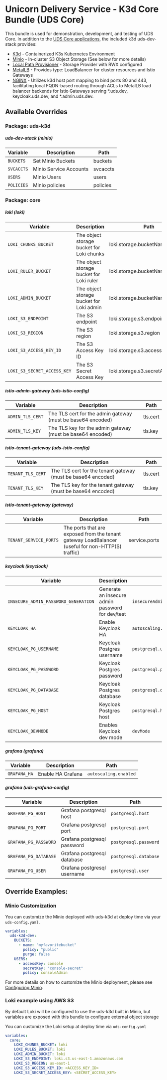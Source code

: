 # Unicorn Delivery Service - K3d Core Bundle (UDS Core)

This bundle is used for demonstration, development, and testing of UDS Core. In addition to the [UDS Core applications](../../README.md#core-applications), the included k3d uds-dev-stack provides:

- [K3d](https://k3d.io/) - Containerized K3s Kubernetes Environment
- [Minio](<https://min.io/>) - In-cluster S3 Object Storage (See below for more details)
- [Local Path Provisioner](<https://github.com/rancher/local-path-provisioner>) - Storage Provider with RWX configured
- [MetalLB](https://metallb.universe.tf/) - Provides type: LoadBalancer for cluster resources and Istio Gateways
- [NGINX](https://nginx.org/) - Utilizes k3d host port mapping to bind ports 80 and 443, facilitating local FQDN-based routing through ACLs to MetalLB load balancer backends for Istio Gateways serving *.uds.dev, keycloak.uds.dev, and *.admin.uds.dev.

## Available Overrides
### Package: uds-k3d
##### uds-dev-stack (minio)
| Variable | Description | Path |
|----------|-------------|------|
| `BUCKETS` | Set Minio Buckets | buckets |
| `SVCACCTS` | Minio Service Accounts | svcaccts |
| `USERS` | Minio Users | users |
| `POLICIES` | Minio policies | policies |


### Package: core
##### loki (loki)
| Variable | Description | Path |
|----------|-------------|------|
| `LOKI_CHUNKS_BUCKET` | The object storage bucket for Loki chunks | loki.storage.bucketNames.chunks |
| `LOKI_RULER_BUCKET` | The object storage bucket for Loki ruler | loki.storage.bucketNames.ruler |
| `LOKI_ADMIN_BUCKET` | The object storage bucket for Loki admin | loki.storage.bucketNames.admin |
| `LOKI_S3_ENDPOINT` | The S3 endpoint | loki.storage.s3.endpoint |
| `LOKI_S3_REGION` | The S3 region | loki.storage.s3.region |
| `LOKI_S3_ACCESS_KEY_ID` | The S3 Access Key ID | loki.storage.s3.accessKeyId |
| `LOKI_S3_SECRET_ACCESS_KEY` | The S3 Secret Access Key | loki.storage.s3.secretAccessKey |

##### istio-admin-gateway (uds-istio-config)
| Variable | Description | Path |
|----------|-------------|------|
| `ADMIN_TLS_CERT` | The TLS cert for the admin gateway (must be base64 encoded) | tls.cert |
| `ADMIN_TLS_KEY` | The TLS key for the admin gateway (must be base64 encoded) | tls.key |

##### istio-tenant-gateway (uds-istio-config)
| Variable | Description | Path |
|----------|-------------|------|
| `TENANT_TLS_CERT` | The TLS cert for the tenant gateway (must be base64 encoded) | tls.cert |
| `TENANT_TLS_KEY` | The TLS key for the tenant gateway (must be base64 encoded) | tls.key |

##### istio-tenant-gateway (gateway)
| Variable | Description | Path |
|----------|-------------|------|
| `TENANT_SERVICE_PORTS` | The ports that are exposed from the tenant gateway LoadBalancer (useful for non-HTTP(S) traffic) | service.ports |

##### keycloak (keycloak)
| Variable | Description | Path |
|----------|-------------|------|
| `INSECURE_ADMIN_PASSWORD_GENERATION` | Generate an insecure admin password for dev/test | `insecureAdminPasswordGeneration.enabled` |
| `KEYCLOAK_HA`              | Enable Keycloak HA                         | `autoscaling.enabled`           |
| `KEYCLOAK_PG_USERNAME`     | Keycloak Postgres username                 | `postgresql.username`           |
| `KEYCLOAK_PG_PASSWORD`     | Keycloak Postgres password                 | `postgresql.password`           |
| `KEYCLOAK_PG_DATABASE`     | Keycloak Postgres database                 | `postgresql.database`           |
| `KEYCLOAK_PG_HOST`         | Keycloak Postgres host                     | `postgresql.host`               |
| `KEYCLOAK_DEVMODE`         | Enables Keycloak dev mode                  | `devMode`                       |

##### grafana (grafana)
| Variable | Description | Path |
|----------|-------------|------|
| `GRAFANA_HA` | Enable HA Grafana  | `autoscaling.enabled`  |

##### grafana (uds-grafana-config)
| Variable | Description | Path |
|----------|-------------|------|
| `GRAFANA_PG_HOST`      | Grafana postgresql host      | `postgresql.host`      |
| `GRAFANA_PG_PORT`      | Grafana postgresql port      | `postgresql.port`      |
| `GRAFANA_PG_PASSWORD`  | Grafana postgresql password  | `postgresql.password`  |
| `GRAFANA_PG_DATABASE`  | Grafana postgresql database  | `postgresql.database`  |
| `GRAFANA_PG_USER`      | Grafana postgresql username  | `postgresql.user`      |

## Override Examples:

### Minio Customization

You can customize the Minio deployed with uds-k3d at deploy time via your ```uds-config.yaml```.

```yaml
variables:
  uds-k3d-dev:
    BUCKETS:
      - name: "myfavoritebucket"
        policy: "public"
        purge: false
    USERS:
      - accessKey: console
        secretKey: "console-secret"
        policy: consoleAdmin
```

For more details on how to customize the Minio deployment, please see [Configuring Minio](https://github.com/defenseunicorns/uds-k3d/blob/main/docs/MINIO.md).

### Loki example using AWS S3
By default Loki will be configured to use the uds-k3d built in Minio, but variables are exposed with this bundle to configure external object storage

You can customize the Loki setup at deploy time via ```uds-config.yaml```

```yaml
variables:
  core:
    LOKI_CHUNKS_BUCKET: loki
    LOKI_RULES_BUCKET: loki
    LOKI_ADMIN_BUCKET: loki
    LOKI_S3_ENDPOINT: loki.s3.us-east-1.amazonaws.com
    LOKI_S3_REGION: us-east-1
    LOKI_S3_ACCESS_KEY_ID: <ACCESS_KEY_ID>
    LOKI_S3_SECRET_ACCESS_KEY: <SECRET_ACCESS_KEY>
```
